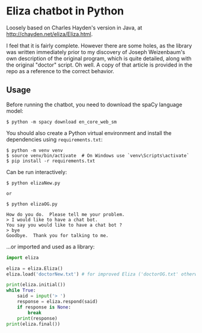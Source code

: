 # Eliza chatbot in Python

Loosely based on Charles Hayden's version in Java, at http://chayden.net/eliza/Eliza.html.

I feel that it is fairly complete. However there are some holes, as the library was written immediately prior to my discovery of Joseph Weizenbaum's own description of the original program, which is quite detailed, along with the original "doctor" script. Oh well. A copy of that article is provided in the repo as a reference to the correct behavior.

## Usage

Before running the chatbot, you need to download the spaCy language model:

```
$ python -m spacy download en_core_web_sm
```

You should also create a Python virtual environment and install the dependencies using `requirements.txt`:

```
$ python -m venv venv
$ source venv/bin/activate  # On Windows use `venv\Scripts\activate`
$ pip install -r requirements.txt
```

Can be run interactively:

```
$ python elizaNew.py

or

$ python elizaOG.py

How do you do.  Please tell me your problem.
> I would like to have a chat bot.
You say you would like to have a chat bot ?
> bye
Goodbye.  Thank you for talking to me.
```

...or imported and used as a library:

```python
import eliza

eliza = eliza.Eliza()
eliza.load('doctorNew.txt') # for improved Eliza ('doctorOG.txt' otherwise)

print(eliza.initial())
while True:
    said = input('> ')
    response = eliza.respond(said)
    if response is None:
        break
    print(response)
print(eliza.final())
```
